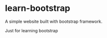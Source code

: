 learn-bootstrap
===============

A simple website built with bootstrap framework. 

Just for learning bootstrap
